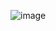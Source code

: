 
![image](https://user-images.githubusercontent.com/43156649/167741112-ba5dca07-dde3-4145-a327-d231e78aa6aa.png)
